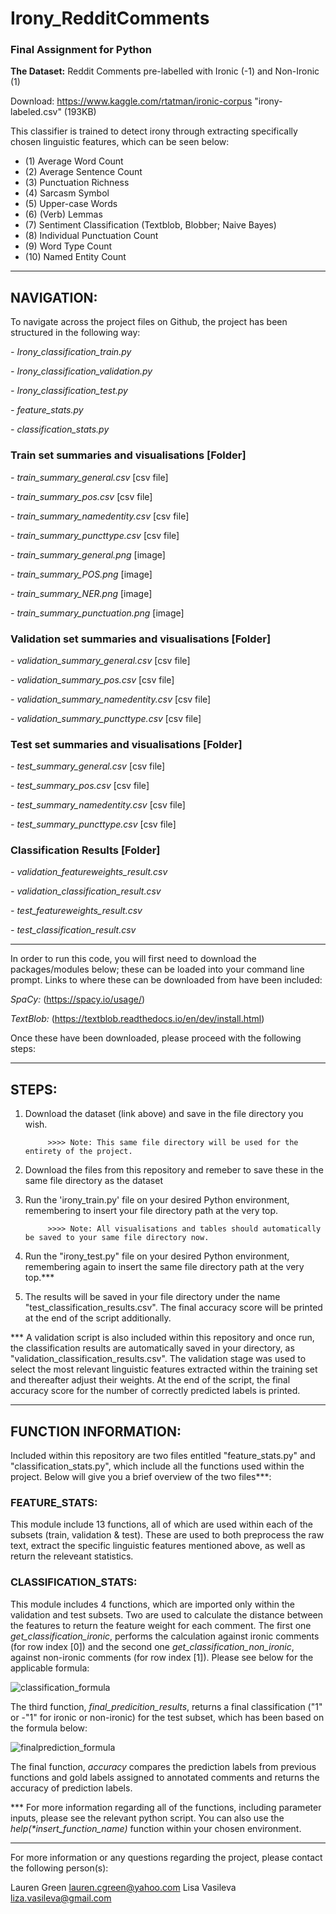 # Irony_RedditComments
### Final Assignment for Python

<b>The Dataset:</b> 
Reddit Comments pre-labelled with Ironic (-1) and Non-Ironic (1)

Download: https://www.kaggle.com/rtatman/ironic-corpus "irony-labeled.csv" (193KB)

This classifier is trained to detect irony through extracting specifically chosen linguistic features, which can be seen below:
- (1) Average Word Count
- (2) Average Sentence Count
- (3) Punctuation Richness
- (4) Sarcasm Symbol
- (5) Upper-case Words
- (6) (Verb) Lemmas
- (7) Sentiment Classification (Textblob, Blobber; Naive Bayes)
- (8) Individual Punctuation Count
- (9) Word Type Count
- (10) Named Entity Count

----
## NAVIGATION:
To navigate across the project files on Github, the project has been structured in the following way:

<i>- Irony_classification_train.py</i>

<i>- Irony_classification_validation.py</i>

<i>- Irony_classification_test.py </i>

<i>- feature_stats.py </i>

<i>- classification_stats.py</i>


### Train set summaries and visualisations [Folder]


<i>- train_summary_general.csv </i> [csv file]

<i>- train_summary_pos.csv </i> [csv file]

<i>- train_summary_namedentity.csv </i> [csv file]

<i>- train_summary_puncttype.csv </i> [csv file]

<i>- train_summary_general.png </i> [image]

<i>- train_summary_POS.png </i> [image]

<i>- train_summary_NER.png </i> [image]

<i>- train_summary_punctuation.png </i> [image]



### Validation set summaries and visualisations [Folder]



<i>- validation_summary_general.csv </i> [csv file]

<i>- validation_summary_pos.csv </i> [csv file]

<i>- validation_summary_namedentity.csv </i> [csv file]

<i>- validation_summary_puncttype.csv </i> [csv file]



### Test set summaries and visualisations [Folder]

<i>- test_summary_general.csv </i> [csv file]

<i>- test_summary_pos.csv </i> [csv file]

<i>- test_summary_namedentity.csv </i> [csv file]

<i>- test_summary_puncttype.csv </i> [csv file]



### Classification Results [Folder]


<i>- validation_featureweights_result.csv </i>

<i>- validation_classification_result.csv </i>

<i>- test_featureweights_result.csv </i>

<i>- test_classification_result.csv </i>



---

In order to run this code, you will first need to download the packages/modules below; these can be loaded into your command line prompt. Links to where these can be downloaded from have been included:

<i>SpaCy:</i> (https://spacy.io/usage/)


<i>TextBlob:</i> (https://textblob.readthedocs.io/en/dev/install.html)

Once these have been downloaded, please proceed with the following steps:

---
## STEPS: 
1) Download the dataset (link above) and save in the file directory you wish.
            
            >>>> Note: This same file directory will be used for the entirety of the project. 
            
2) Download the files from this repository and remeber to save these in the same file directory as the dataset

3) Run the 'irony_train.py' file on your desired Python environment, remembering to insert your file directory path at the very         top.
            
            >>>> Note: All visualisations and tables should automatically be saved to your same file directory now.
   
4) Run the "irony_test.py" file on your desired Python environment, remembering again to insert the same file directory path at the very top.***

5) The results will be saved in your file directory under the name "test_classification_results.csv". The final accuracy score will be printed at the end of the script additionally.


*** A validation script is also included within this repository and once run, the classification results are automatically saved in your directory, as "validation_classification_results.csv". The validation stage was used to select the most relevant linguistic features extracted within the training set and thereafter adjust their weights. At the end of the script, the final accuracy score for the number of correctly predicted labels is printed. 

---
## FUNCTION INFORMATION:
Included within this repository are two files entitled "feature_stats.py" and "classification_stats.py", which include all the functions used within the project. Below will give you a brief overview of the two files***: 

### FEATURE_STATS:
This module include 13 functions, all of which are used within each of the subsets (train, validation & test). These are used to both preprocess the raw text, extract the specific linguistic features mentioned above, as well as return the releveant statistics.   

### CLASSIFICATION_STATS:
This module includes 4 functions, which are imported only within the validation and test subsets. Two are used to calculate the distance between the features to return the feature weight for each comment. The first one <i>get_classification_ironic</i>, performs the calculation against ironic comments (for row index [0]) and the second one <i>get_classification_non_ironic</i>, against non-ironic comments (for row index [1]). Please see below for the applicable formula:

![classification_formula](https://user-images.githubusercontent.com/44449955/52131227-8e5f1500-263c-11e9-9949-2b429412b805.PNG)

The third function, <i>final_predicition_results</i>, returns a final classification ("1" or -"1" for ironic or non-ironic) for the test subset, which has been based on the formula below:

![finalprediction_formula](https://user-images.githubusercontent.com/44449955/52131095-3b855d80-263c-11e9-8916-e038740e8292.PNG)

The final function, <i>accuracy</i> compares the prediction labels from previous functions and gold labels assigned to annotated comments and returns the accuracy of prediction labels.

*** For more information regarding all of the functions, including parameter inputs, please see the relevant python script. You can also use the <i>help(*insert_function_name)</i> function within your chosen environment.

---
For more information or any questions regarding the project, please contact the following person(s):

Lauren Green    lauren.cgreen@yahoo.com
Lisa Vasileva   liza.vasileva@gmail.com
